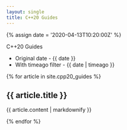 ```yaml
---
layout: single
title: C++20 Guides
---
```


{% assign date = '2020-04-13T10:20:00Z' %}

C++20 Guides



- Original date - {{ date }}
- With timeago filter - {{ date | timeago }}

{% for article in site.cpp20_guides %}
  <h2>{{ article.title }}</h2>
  <p>{{ article.content | markdownify }}</p>
{% endfor %}